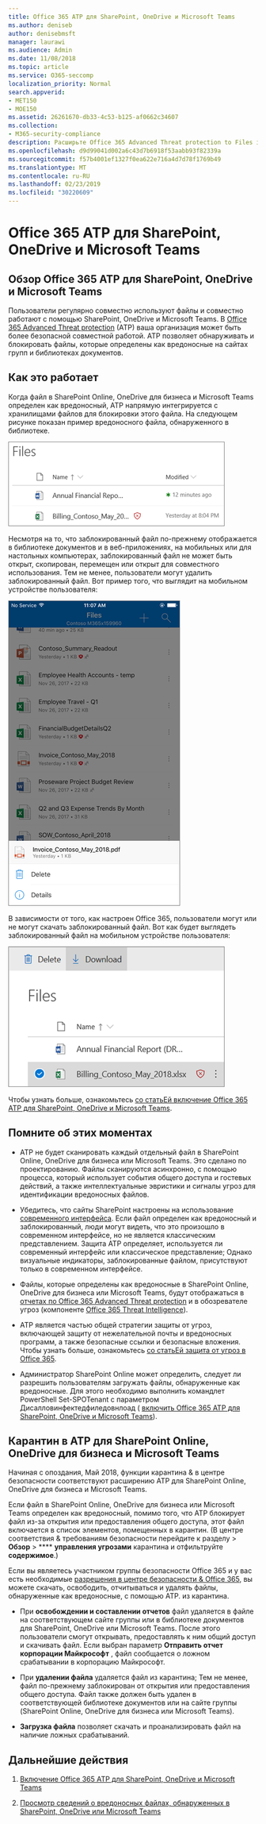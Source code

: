 ```yaml
---
title: Office 365 ATP для SharePoint, OneDrive и Microsoft Teams
ms.author: deniseb
author: denisebmsft
manager: laurawi
ms.audience: Admin
ms.date: 11/08/2018
ms.topic: article
ms.service: O365-seccomp
localization_priority: Normal
search.appverid:
- MET150
- MOE150
ms.assetid: 26261670-db33-4c53-b125-af0662c34607
ms.collection:
- M365-security-compliance
description: Расширьте Office 365 Advanced Threat protection to Files in SharePoint Online, OneDrive для бизнеса и Microsoft Teams, чтобы обеспечить более безопасную совместную работу для вашей организации.
ms.openlocfilehash: d9d99041d002a6c43d7b6918f53aabb93f82339a
ms.sourcegitcommit: f57b4001ef1327f0ea622e716a4d7d78f1769b49
ms.translationtype: MT
ms.contentlocale: ru-RU
ms.lasthandoff: 02/23/2019
ms.locfileid: "30220609"
---
```

# <a name="office-365-atp-for-sharepoint-onedrive-and-microsoft-teams"></a>Office 365 ATP для SharePoint, OneDrive и Microsoft Teams

## <a name="overview-of-office-365-atp-for-sharepoint-onedrive-and-microsoft-teams"></a>Обзор Office 365 ATP для SharePoint, OneDrive и Microsoft Teams

Пользователи регулярно совместно используют файлы и совместно работают с помощью SharePoint, OneDrive и Microsoft Teams. В [Office 365 Advanced Threat protection](office-365-atp.md) (ATP) ваша организация может быть более безопасной совместной работой. ATP позволяет обнаруживать и блокировать файлы, которые определены как вредоносные на сайтах групп и библиотеках документов.  
  
## <a name="how-it-works"></a>Как это работает

Когда файл в SharePoint Online, OneDrive для бизнеса и Microsoft Teams определен как вредоносный, ATP напрямую интегрируется с хранилищами файлов для блокировки этого файла. На следующем рисунке показан пример вредоносного файла, обнаруженного в библиотеке.
  
[![Файлы в OneDrive для бизнеса с одной обнаруженной вредоносной службой](media/2bba71cc-7ad1-4799-8b9d-d56f923db3a7.png)](https://support.office.com/article/01e902ad-a903-4e0f-b093-1e1ac0c37ad2)
  
Несмотря на то, что заблокированный файл по-прежнему отображается в библиотеке документов и в веб-приложениях, на мобильных или для настольных компьютерах, заблокированный файл не может быть открыт, скопирован, перемещен или открыт для совместного использования. Тем не менее, пользователи могут удалить заблокированный файл. Вот пример того, что выглядит на мобильном устройстве пользователя:
  
[![Удаление заблокированного файла из OneDrive для бизнеса из мобильного приложения OneDrive](media/cb1c1705-fd0a-45b8-9a26-c22503011d54.png)](https://support.office.com/article/01e902ad-a903-4e0f-b093-1e1ac0c37ad2)
  
В зависимости от того, как настроен Office 365, пользователи могут или не могут скачать заблокированный файл. Вот как будет выглядеть заблокированный файл на мобильном устройстве пользователя:
  
[![Скачивание заблокированного файла в OneDrive для бизнеса](media/be288a82-bdd8-4371-93d8-1783db3b61bc.png)](https://support.office.com/article/01e902ad-a903-4e0f-b093-1e1ac0c37ad2)
  
Чтобы узнать больше, ознакомьтесь [со статьЕй включение Office 365 ATP для SharePoint, OneDrive и Microsoft Teams](turn-on-atp-for-spo-odb-and-teams.md).
  
## <a name="keep-these-points-in-mind"></a>Помните об этих моментах

- ATP не будет сканировать каждый отдельный файл в SharePoint Online, OneDrive для бизнеса или Microsoft Teams. Это сделано по проектированию. Файлы сканируются асинхронно, с помощью процесса, который использует события общего доступа и гостевых действий, а также интеллектуальные эвристики и сигналы угроз для идентификации вредоносных файлов.

- Убедитесь, что сайты SharePoint настроены на использование [современного интерфейса](https://docs.microsoft.com/sharepoint/guide-to-sharepoint-modern-experience). Если файл определен как вредоносный и заблокированный, люди могут видеть, что это произошло в современном интерфейсе, но не является классическим представлением. Защита ATP определяет, используется ли современный интерфейс или классическое представление; Однако визуальные индикаторы, заблокированные файлом, присутствуют только в современном интерфейсе.
    
- Файлы, которые определены как вредоносные в SharePoint Online, OneDrive для бизнеса или Microsoft Teams, будут отображаться в [отчетах по Office 365 Advanced Threat protection](view-reports-for-atp.md) и в обозревателе угроз (компоненте [Office 365 Threat Intelligence](office-365-ti.md)).
    
- ATP является частью общей стратегии защиты от угроз, включающей защиту от нежелательной почты и вредоносных программ, а также безопасные ссылки и безопасные вложения. Чтобы узнать больше, ознакомьтесь [со статьЕй защита от угроз в Office 365](protect-against-threats.md).
    
- Администратор SharePoint Online может определить, следует ли разрешить пользователям загружать файлы, обнаруженные как вредоносные. Для этого необходимо выполнить командлет PowerShell Set-SPOTenant с параметром Дисалловинфектедфиледовнлоад ( [включить Office 365 ATP для SharePoint, OneDrive и Microsoft Teams](turn-on-atp-for-spo-odb-and-teams.md)).
    
## <a name="quarantine-in-atp-for-sharepoint-online-onedrive-for-business-and-microsoft-teams"></a>Карантин в ATP для SharePoint Online, OneDrive для бизнеса и Microsoft Teams

 Начиная с опоздания, Май [](quarantine-email-messages.md) 2018, функции карантина &amp; в центре безопасности соответствуют расширению ATP для SharePoint Online, OneDrive для бизнеса и Microsoft Teams.
  
Если файл в SharePoint Online, OneDrive для бизнеса или Microsoft Teams определен как вредоносный, помимо того, что ATP блокирует файл из-за открытия или предоставления общего доступа, этот файл включается в список элементов, помещенных в карантин. (В центре соответствия &amp; требованиям безопасности перейдите к разделу \> **Обзор** \> **** **управления угрозами** карантина и отфильтруйте **содержимое**.) 
  
Если вы являетесь участником группы безопасности Office 365 и у вас есть необходимые [разрешения в центре безопасности &amp; Office 365](permissions-in-the-security-and-compliance-center.md), вы можете скачать, освободить, отчитываться и удалять файлы, обнаруженные как вредоносные, с помощью ATP. из карантина.
  
- При **освобождении и составлении отчетов** файл удаляется в файле на соответствующем сайте группы или в библиотеке документов для SharePoint, OneDrive или Microsoft Teams. После этого пользователи смогут открывать, предоставлять к ним общий доступ и скачивать файл. Если выбран параметр **Отправить отчет корпорации Майкрософт** , файл сообщается о ложном срабатывании в корпорацию Майкрософт. 
    
- При **удалении файла** удаляется файл из карантина; Тем не менее, файл по-прежнему заблокирован от открытия или предоставления общего доступа. Файл также должен быть удален в соответствующей библиотеке документов или на сайте группы (SharePoint Online, OneDrive для бизнеса или Microsoft Teams). 
    
- **Загрузка файла** позволяет скачать и проанализировать файл на наличие ложных срабатываний. 
    
## <a name="next-steps"></a>Дальнейшие действия

1. [Включение Office 365 ATP для SharePoint, OneDrive и Microsoft Teams](turn-on-atp-for-spo-odb-and-teams.md)
    
2. [Просмотр сведений о вредоносных файлах, обнаруженных в SharePoint, OneDrive или Microsoft Teams](malicious-files-detected-in-spo-odb-or-teams.md)
    
